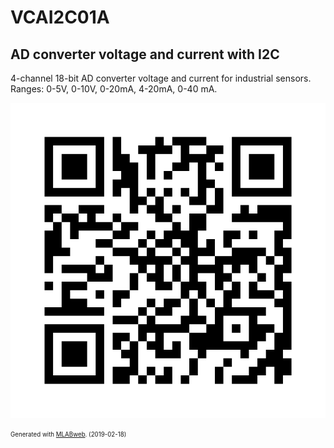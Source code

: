 <!--- PrjInfo ---> <!--- Please remove this line after manually editing --->
<!--- 00a56be08b96043df9e37d6aff7b6990 --->
<!--- Created:2019-02-18 14:36:04.428293: ---> 
<!--- Author:: ---> 
<!--- AuthorEmail:: ---> 
<!--- Tags:: ---> 
<!--- Ust:: ---> 
<!--- Label --->
<!--- ELabel ---> 
<!--- Name:VCAI2C01A: --->
# VCAI2C01A
<!--- LongName --->
## AD converter voltage and current with I2C
<!--- ELongName ---> 

<!--- Lead --->
4-channel 18-bit AD converter voltage and current for industrial sensors. Ranges: 0-5V, 0-10V, 0-20mA, 4-20mA, 0-40 mA.
<!--- ELead ---> 

![VCAI2C01A](doc/img/VCAI2C01A_QRcode.png) 


<!--- Description --->
<!--- EDescription --->
<!--- Content --->
<!--- EContent --->
<sub><sup> Generated with [MLABweb](https://github.com/MLAB-project/MLABweb). (2019-02-18)</sup></sub>